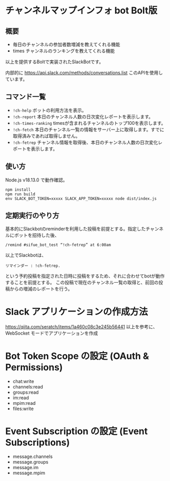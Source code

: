# チャンネルマップインフォ bot Bolt版

## 概要

- 毎日のチャンネルの参加者数増減を教えてくれる機能
- times チャンネルのランキングを教えてくれる機能

以上を提供するBoltで実装されたSlackBotです。

内部的に https://api.slack.com/methods/conversations.list このAPIを使用しています。

## コマンド一覧

- `!ch-help` ボットの利用方法を表示。
- `!ch-report` 本日のチャンネル人数の日次変化レポートを表示します。
- `!ch-times-ranking` timesが含まれるチャンネルのトップ100を表示します。
- `!ch-fetch` 本日のチャンネル一覧の情報をサーバー上に取得します。すでに取得済みであれば取得しません。
- `!ch-fetrep` チャンネル情報を取得後、本日のチャンネル人数の日次変化レポートを表示します。

## 使い方

Node.js v18.13.0 で動作確認。

```
npm install
npm run build
env SLACK_BOT_TOKEN=xxxxx SLACK_APP_TOKEN=xxxxx node dist/index.js
```

## 定期実行のやり方

基本的にSlackbotのreminderを利用した投稿を前提とする。指定したチャンネルにボットを招待した後、

```
/remind #sifue_bot_test “!ch-fetrep” at 6:00am
```

以上でSlackbotは、

```
リマインダー : !ch-fetrep.
```

という予約投稿を指定された日時に投稿をするため、それに合わせてbotが動作することを前提とする。
この投稿で現在のチャンネル一覧の取得と、前回の投稿からの増減のレポートを行う。

# Slack アプリケーションの作成方法

https://qiita.com/seratch/items/1a460c08c3e245b56441 以上を参考に、WebSocket モードでアプリケーションを作成

# Bot Token Scope の設定 (OAuth & Permissions)

- chat:write
- channels:read
- groups:read
- im:read
- mpim:read
- files:write

# Event Subscription の設定 (Event Subscriptions)

- message.channels
- message.groups
- message.im
- message.mpim
